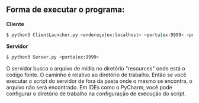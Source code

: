## Forma de executar o programa:

**Cliente**
```bash
$ python3 ClientLauncher.py <endereço|ex:localhost> <porta|ex:9999> <portaRTP|ex:5004> <arquivo|ex:movie.Mjpeg>
```

**Servidor**
```bash
$ python3 Server.py <porta|ex:9999>
```

O servidor busca o arquivo de mídia no diretório "resources" onde está o codigo fonte.
O caminho é relativo ao diretório de trabalho.
Então se você executar o script do servidor de fora da pasta onde o mesmo se encontra,
o arquivo não será encontrado.
Em IDEs como o PyCharm, você pode configurar o diretório de trabalho na configuração de execução do script.